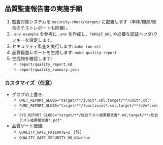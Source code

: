 

## 品質監査報告書の実施手順

1. 監査対象システムを `security-check/target/` に配置します（単体/機能/総合のテストレポートも同梱）。
2. `.env.example` を参考に `.env` を作成し、`TARGET_URL` や必要な認証ヘッダ/クッキーを設定します。
3. セキュリティ監査を実行します: `make run-all`
4. 品質監査レポートを生成します: `make quality-report`
5. 生成物を確認します:
   - `report/quality_report.md`
   - `report/quality_summary.json`

### カスタマイズ（任意）

- グロブの上書き:
  - `UNIT_REPORT_GLOBS="target/**/junit*.xml,target/**/unit*.xml"`
  - `FUNC_REPORT_GLOBS="target/**/functional*.xml,target/**/e2e*.xml"`
  - `SYS_REPORT_GLOBS="target/**/総合テスト結果報告書*.md,target/**/総合テスト結果報告書*.pdf"`
- 品質ゲート閾値:
  - `QUALITY_GATE_FAILRATE=2` （%）
  - `QUALITY_GATE_SECURITY_NO_NG=true`

